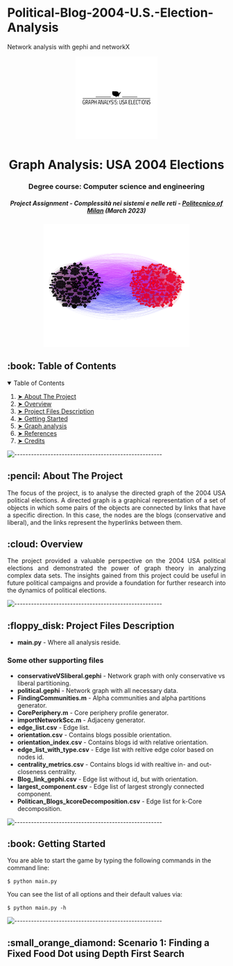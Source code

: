 # Political-Blog-2004-U.S.-Election-Analysis
Network analysis with gephi and networkX
<p align="center"> 
  <img src="presentation/presentationImage/logo.png" alt="Logo" width="190px" height="190px">
</p>
<h1 align="center"> Graph Analysis: USA 2004 Elections </h1>
<h3 align="center"> Degree course: Computer science and engineering </h3>
<h5 align="center"> Project Assignment - Complessità nei sistemi e nelle reti  - <a href="https://www.polimi.it/">Politecnico of Milan</a> (March 2023) </h5>

<p align="center"> 
  <img src="presentation/presentationImage/destraSinistra.png" alt="Network Image" height="282px" width="337">
</p>

<!-- TABLE OF CONTENTS -->
<h2 id="table-of-contents"> :book: Table of Contents</h2>

<details open="open">
  <summary>Table of Contents</summary>
  <ol>
    <li><a href="#about-the-project"> ➤ About The Project</a></li>
    <li><a href="#overview"> ➤ Overview</a></li>
    <li><a href="#project-files-description"> ➤ Project Files Description</a></li>
    <li><a href="#getting-started"> ➤ Getting Started</a></li>
    <li><a href="#graph-analysis"> ➤ Graph analysis</a></li>
    <li><a href="#references"> ➤ References</a></li>
    <li><a href="#credits"> ➤ Credits</a></li>
  </ol>
</details>

![-----------------------------------------------------](https://raw.githubusercontent.com/andreasbm/readme/master/assets/lines/rainbow.png)

<!-- ABOUT THE PROJECT -->
<h2 id="about-the-project"> :pencil: About The Project</h2>

<p align="justify"> 
 The focus of the project, is to analyse the directed graph of the 2004 USA political elections. A directed graph is a graphical representation of a set of objects in which some pairs of the objects are connected by links that have a specific direction. In this case, the nodes are the blogs (conservative and liberal), and the links represent the hyperlinks between them.
</p>

<!-- OVERVIEW -->
<h2 id="overview"> :cloud: Overview</h2>

<p align="justify"> 
   The project provided a valuable perspective on the 2004 USA political elections and demonstrated the power of graph theory in analyzing complex data sets. The insights gained from this project could be useful in future political campaigns and provide a foundation for further research into the dynamics of political elections.
</p>

![-----------------------------------------------------](https://raw.githubusercontent.com/andreasbm/readme/master/assets/lines/rainbow.png)

<!-- PROJECT FILES DESCRIPTION -->
<h2 id="project-files-description"> :floppy_disk: Project Files Description</h2>

<ul>
  <li><b>main.py</b> - Where all analysis reside.</li>
</ul>

<h3>Some other supporting files</h3>
<ul>
  <li><b>conservativeVSliberal.gephi</b> - Network graph with only conservative vs liberal partitioning.</li>
  <li><b>political.gephi</b> - Network graph with all necessary data.</li>
  <li><b>FindingCommunities.m</b> - Alpha communities and alpha partitions generator.</li>
  <li><b>CorePeriphery.m</b> - Core periphery profile generator.</li>
  <li><b>importNetworkScc.m</b> - Adjaceny generator.</li>
  <li><b>edge_list.csv</b> - Edge list.</li>
  <li><b>orientation.csv</b> - Contains blogs possible orientation.</li>
  <li><b>orientation_index.csv</b> - Contains blogs id with relative orientation.</li>
  <li><b>edge_list_with_type.csv</b> - Edge list with reltive edge color based on nodes id.</li>
  <li><b>centrality_metrics.csv</b> - Contains blogs id with realtive in- and out- closeness centrality.</li>
  <li><b>Blog_link_gephi.csv</b> - Edge list without id, but with orientation.</li>
  <li><b>largest_component.csv</b> - Edge list of largest strongly connected component.</li>
  <li><b>Politican_Blogs_kcoreDecomposition.csv</b> - Edge list for k-Core decomposition.</li>
</ul>

![-----------------------------------------------------](https://raw.githubusercontent.com/andreasbm/readme/master/assets/lines/rainbow.png)

<!-- GETTING STARTED -->
<h2 id="getting-started"> :book: Getting Started</h2>

<p>You are able to start the game by typing the following commands in the command line:</p>
<pre><code>$ python main.py</code></pre>

<p>You can see the list of all options and their default values via:</p>
<pre><code>$ python main.py -h</code></pre>

![-----------------------------------------------------](https://raw.githubusercontent.com/andreasbm/readme/master/assets/lines/rainbow.png)

<!-- Analysis -->
<h2 id="graph-analysis"> :small_orange_diamond: Scenario 1: Finding a Fixed Food Dot using Depth First Search</h2>

</p>










